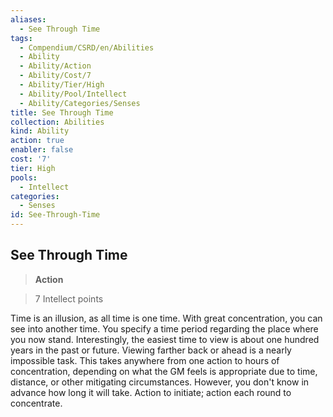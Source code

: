 ```yaml
---
aliases:
  - See Through Time
tags:
  - Compendium/CSRD/en/Abilities
  - Ability
  - Ability/Action
  - Ability/Cost/7
  - Ability/Tier/High
  - Ability/Pool/Intellect
  - Ability/Categories/Senses
title: See Through Time
collection: Abilities
kind: Ability
action: true
enabler: false
cost: '7'
tier: High
pools:
  - Intellect
categories:
  - Senses
id: See-Through-Time
---
```

## See Through Time    
>**Action**    
>7 Intellect points  
    
Time is an illusion, as all time is one time. With great concentration, you can see into another time. You specify a time period regarding the place where you now stand. Interestingly, the easiest time to view is about one hundred years in the past or future. Viewing farther back or ahead is a nearly impossible task. This takes anywhere from one action to hours of concentration, depending on what the GM feels is appropriate due to time, distance, or other mitigating circumstances. However, you don't know in advance how long it will take. Action to initiate; action each round to concentrate.
